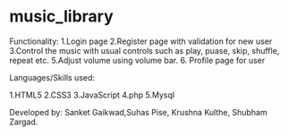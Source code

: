# music_library

Functionality:
1.Login page
2.Register page with validation for new user
3.Control the music with usual controls such as play, puase, skip, shuffle, repeat etc.
5.Adjust volume using volume bar.
6. Profile page for user

Languages/Skills used:

1.HTML5
2.CSS3
3.JavaScript
4.php
5.Mysql

Developed by: Sanket Gaikwad,Suhas Pise, Krushna Kulthe, Shubham Zargad.
